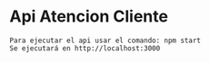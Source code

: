 # Api Atencion Cliente
~~~
Para ejecutar el api usar el comando: npm start 
Se ejecutará en http://localhost:3000
~~~